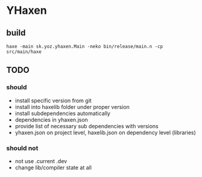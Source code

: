 # YHaxen

## build
```
haxe -main sk.yoz.yhaxen.Main -neko bin/release/main.n -cp src/main/haxe
```

## TODO

### should
- install specific version from git
- install into haxelib folder under proper version
- install subdependencies automatically
- dependencies in yhaxen.json
- provide list of necessary sub dependencies with versions
- yhaxen.json on project level, haxelib.json on dependency level (libraries)

### should not
- not use .current .dev
- change lib/compiler state at all

